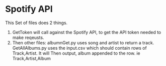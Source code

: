 # Spotify API
This Set of files does 2 things.

1) GetToken will call against the Spotify API, to get the API token needed to make reqeusts.
2) Then other files:
 albumnGet.py uses song and artist to return a track.
 GetAllAlbums.py uses the input.csv which should contain rows of  Track,Artist. It will Then output, album appended to the row. ie Track,Artist,Album 
 
   
